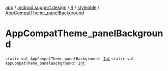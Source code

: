 [app](../../../index.md) / [android.support.design](../../index.md) / [R](../index.md) / [styleable](index.md) / [AppCompatTheme_panelBackground](./-app-compat-theme_panel-background.md)

# AppCompatTheme_panelBackground

`static val AppCompatTheme_panelBackground: `[`Int`](https://kotlinlang.org/api/latest/jvm/stdlib/kotlin/-int/index.html)
`static val AppCompatTheme_panelBackground: `[`Int`](https://kotlinlang.org/api/latest/jvm/stdlib/kotlin/-int/index.html)
